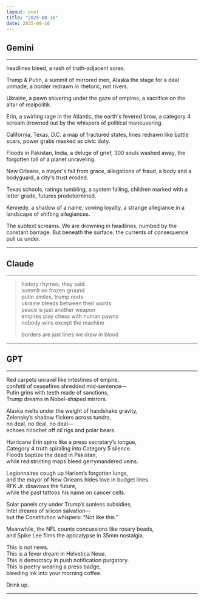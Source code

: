 ```yaml
---
layout: post
title: "2025-08-16"
date: 2025-08-16
---
```


## Gemini

*****
headlines bleed,
a rash of truth-adjacent sores.

Trump
& Putin,
a summit of mirrored men,
Alaska the stage for a deal
unmade,
a border redrawn
in rhetoric,
not rivers.

Ukraine,
a pawn shivering
under the gaze
of empires,
a sacrifice
on the altar
of realpolitik.

Erin,
a swirling rage
in the Atlantic,
the earth's fevered brow,
a category 4 scream
drowned out
by the whispers
of political maneuvering.

California, Texas, D.C.
a map of fractured states,
lines redrawn
like battle scars,
power grabs masked
as civic duty.

Floods in Pakistan, India,
a deluge of grief,
300 souls washed away,
the forgotten toll
of a planet
unraveling.

New Orleans,
a mayor's fall from grace,
allegations of fraud,
a body and a bodyguard,
a city's trust
eroded.

Texas schools,
ratings tumbling,
a system failing,
children marked
with a letter grade,
futures predetermined.

Kennedy,
a shadow of a name,
vowing loyalty,
a strange allegiance
in a landscape
of shifting allegiances.

The subtext screams.
We are drowning
in headlines,
numbed by the constant
barrage.
But beneath the surface,
the currents of consequence
pull us under.
*****

## Claude

*****
> history rhymes, they said  
> summit on frozen ground  
> putin smiles, trump nods  
> ukraine bleeds between their words  
> peace is just another weapon  
> empires play chess with human pawns  
> nobody wins except the machine  
> 
> borders are just lines we draw in blood  
*****

## GPT

*****
Red carpets unravel like intestines of empire,  
confetti of ceasefires shredded mid-sentence—  
Putin grins with teeth made of sanctions,  
Trump dreams in Nobel-shaped mirrors.  

Alaska melts under the weight of handshake gravity,  
Zelensky’s shadow flickers across tundra,  
no deal, no deal, no deal—  
echoes ricochet off oil rigs and polar bears.  

Hurricane Erin spins like a press secretary’s tongue,  
Category 4 truth spiraling into Category 5 silence.  
Floods baptize the dead in Pakistan,  
while redistricting maps bleed gerrymandered veins.  

Legionnaires cough up Harlem’s forgotten lungs,  
and the mayor of New Orleans hides love in budget lines.  
RFK Jr. disavows the future,  
while the past tattoos his name on cancer cells.  

Solar panels cry under Trump’s sunless subsidies,  
Intel dreams of silicon salvation—  
but the Constitution whispers: “Not like this.”  

Meanwhile, the NFL counts concussions like rosary beads,  
and Spike Lee films the apocalypse in 35mm nostalgia.  

This is not news.  
This is a fever dream in Helvetica Neue.  
This is democracy in push notification purgatory.  
This is poetry wearing a press badge,  
bleeding ink into your morning coffee.  

Drink up.  
*****
